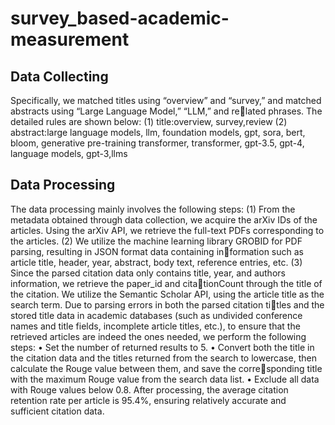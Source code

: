 # survey_based-academic-measurement
## Data Collecting
Specifically, we matched titles using “overview” and “survey,” and
matched abstracts using “Large Language Model,” “LLM,” and related phrases. The detailed rules are shown below:
(1) title:overview, survey,review
(2) abstract:large language models, llm, foundation models,
gpt, sora, bert, bloom, generative pre-training transformer,
transformer, gpt-3.5, gpt-4, language models, gpt-3,llms
## Data Processing
The data processing mainly involves the following steps:
(1) From the metadata obtained through data collection, we
acquire the arXiv IDs of the articles. Using the arXiv API,
we retrieve the full-text PDFs corresponding to the articles.
(2) We utilize the machine learning library GROBID for
PDF parsing, resulting in JSON format data containing information such as article title, header, year, abstract, body
text, reference entries, etc.
(3) Since the parsed citation data only contains title, year, and
authors information, we retrieve the paper_id and citationCount through the title of the citation. We utilize the
Semantic Scholar API, using the article title as the search
term. Due to parsing errors in both the parsed citation titles and the stored title data in academic databases (such
as undivided conference names and title fields, incomplete
article titles, etc.), to ensure that the retrieved articles are
indeed the ones needed, we perform the following steps:
• Set the number of returned results to 5.
• Convert both the title in the citation data and the titles
returned from the search to lowercase, then calculate
the Rouge value between them, and save the corresponding title with the maximum Rouge value from
the search data list.
• Exclude all data with Rouge values below 0.8.
After processing, the average citation retention rate per
article is 95.4%, ensuring relatively accurate and sufficient
citation data.
